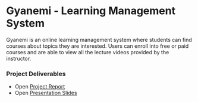 # Gyanemi - Learning Management System
Gyanemi is an online learning management system where students can find courses about topics they are interested. Users can enroll into free or paid courses and are able to view all the lecture videos provided by the instructor.

### Project Deliverables

- Open [Project Report](https://drive.google.com/file/d/1fW0uT3TLIZ9OBjwAeK503mCxv9mSkRH7/view?usp=drive_link)
- Open [Presentation Slides](https://docs.google.com/presentation/d/1fd37aXhwVHAedjqOWQlwkhX_JVxmCLjd/edit?usp=drive_link&ouid=106738027086743447033&rtpof=true&sd=true)
